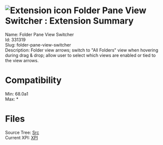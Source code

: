 # ![Extension icon](https://addons.thunderbird.net/user-media/addon_icons/331/331319-64.png?modified=1522132371) Folder Pane View Switcher : Extension Summary

Name: Folder Pane View Switcher  
Id: 331319  
Slug: folder-pane-view-switcher  
Description: Folder view arrows; switch to "All Folders" view when hovering during drag &amp; drop; allow user to select which views are enabled or tied to the view arrows.
  

# Compatibility
Min: 68.0a1  
Max: *  

# Files

Source Tree: [Src](C:/Dev/Thunderbird/ThunderKdB/xall/x68/331319-folder-pane-view-switcher/src)  
Current XPI: [XPI](C:/Dev/Thunderbird/ThunderKdB/xall/x68/331319-folder-pane-view-switcher/xpi)  



